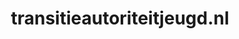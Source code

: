 ---
layout: post
title:  "transitieautoriteitjeugd.nl"
internal_url:  "/dutchgov/transitieautoriteitjeugd.nl.html"
subdomains_count: 2
all_subdomains_count: 2
urls_count: 2
ssl_rank: 0
http_rank: 75
url_link: /data/transitieautoriteitjeugd.nl/urls.txt
all_subdomains_link: /data/transitieautoriteitjeugd.nl/all_subdomains.txt
subdomains_link: /data/transitieautoriteitjeugd.nl/subdomains.txt
categories: dutchgov
---